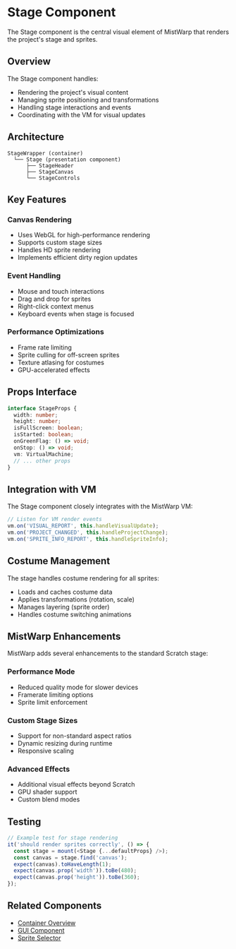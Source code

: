 # Stage Component

The Stage component is the central visual element of MistWarp that renders the project's stage and sprites.

## Overview

The Stage component handles:
- Rendering the project's visual content
- Managing sprite positioning and transformations
- Handling stage interactions and events
- Coordinating with the VM for visual updates

## Architecture

```
StageWrapper (container)
  └── Stage (presentation component)
      ├── StageHeader
      ├── StageCanvas
      └── StageControls
```

## Key Features

### Canvas Rendering
- Uses WebGL for high-performance rendering
- Supports custom stage sizes
- Handles HD sprite rendering
- Implements efficient dirty region updates

### Event Handling
- Mouse and touch interactions
- Drag and drop for sprites
- Right-click context menus
- Keyboard events when stage is focused

### Performance Optimizations
- Frame rate limiting
- Sprite culling for off-screen sprites
- Texture atlasing for costumes
- GPU-accelerated effects

## Props Interface

```typescript
interface StageProps {
  width: number;
  height: number;
  isFullScreen: boolean;
  isStarted: boolean;
  onGreenFlag: () => void;
  onStop: () => void;
  vm: VirtualMachine;
  // ... other props
}
```

## Integration with VM

The Stage component closely integrates with the MistWarp VM:

```javascript
// Listen for VM render events
vm.on('VISUAL_REPORT', this.handleVisualUpdate);
vm.on('PROJECT_CHANGED', this.handleProjectChange);
vm.on('SPRITE_INFO_REPORT', this.handleSpriteInfo);
```

## Costume Management

The stage handles costume rendering for all sprites:
- Loads and caches costume data
- Applies transformations (rotation, scale)
- Manages layering (sprite order)
- Handles costume switching animations

## MistWarp Enhancements

MistWarp adds several enhancements to the standard Scratch stage:

### Performance Mode
- Reduced quality mode for slower devices
- Framerate limiting options
- Sprite limit enforcement

### Custom Stage Sizes
- Support for non-standard aspect ratios
- Dynamic resizing during runtime
- Responsive scaling

### Advanced Effects
- Additional visual effects beyond Scratch
- GPU shader support
- Custom blend modes

## Testing

```javascript
// Example test for stage rendering
it('should render sprites correctly', () => {
  const stage = mount(<Stage {...defaultProps} />);
  const canvas = stage.find('canvas');
  expect(canvas).toHaveLength(1);
  expect(canvas.prop('width')).toBe(480);
  expect(canvas.prop('height')).toBe(360);
});
```

## Related Components

- [Container Overview](../containers/overview)
- [GUI Component](gui-component)
- [Sprite Selector](sprite-selector)
